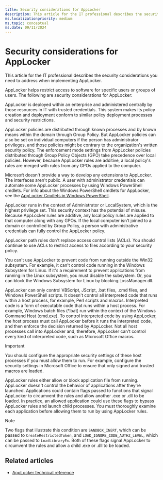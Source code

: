 ```yaml
---
title: Security considerations for AppLocker
description: This article for the IT professional describes the security considerations you need to address when implementing AppLocker.
ms.localizationpriority: medium
ms.topic: conceptual
ms.date: 09/11/2024
---
```


# Security considerations for AppLocker

This article for the IT professional describes the security considerations you need to address when implementing AppLocker.

AppLocker helps restrict access to software for specific users or groups of users. The following are security considerations for AppLocker:

AppLocker is deployed within an enterprise and administered centrally by those resources in IT with trusted credentials. This system makes its policy creation and deployment conform to similar policy deployment processes and security restrictions.

AppLocker policies are distributed through known processes and by known means within the domain through Group Policy. But AppLocker policies can also be set on individual computers if the person has administrator privileges, and those policies might be contrary to the organization's written security policy. The enforcement mode settings from AppLocker policies distributed through Group Policy Objects (GPO) take precedence over local policies. However, because AppLocker rules are additive, a local policy's rules are merged with rules from any GPOs applied to the computer.

Microsoft doesn't provide a way to develop any extensions to AppLocker. The interfaces aren't public. A user with administrator credentials can automate some AppLocker processes by using Windows PowerShell cmdlets. For info about the Windows PowerShell cmdlets for AppLocker, see the [AppLocker Cmdlets in Windows PowerShell](/previous-versions/windows/it-pro/windows-server-2008-R2-and-2008/ee460962(v=technet.10)).

AppLocker runs in the context of Administrator or LocalSystem, which is the highest privilege set. This security context has the potential of misuse. Because AppLocker rules are additive, any local policy rules are applied to that computer along with any GPOs. If the local computer isn't joined to a domain or controlled by Group Policy, a person with administrative credentials can fully control the AppLocker policy.

AppLocker path rules don't replace access control lists (ACLs). You should continue to use ACLs to restrict access to files according to your security policy.

You can't use AppLocker to prevent code from running outside the Win32 subsystem. For example, it can't control code running in the Windows Subsystem for Linux. If it's a requirement to prevent applications from running in the Linux subsystem, you must disable the subsystem. Or, you can block the Windows Subsystem for Linux by blocking LxssManager.dll.

AppLocker can only control VBScript, JScript, .bat files, .cmd files, and Windows PowerShell scripts. It doesn't control all interpreted code that runs within a host process, for example, Perl scripts and macros. Interpreted code is a form of executable code that runs within a host process. For example, Windows batch files (\*.bat) run within the context of the Windows Command Host (cmd.exe). To control interpreted code by using AppLocker, the host process must call AppLocker before it runs the interpreted code, and then enforce the decision returned by AppLocker. Not all host processes call into AppLocker and, therefore, AppLocker can't control every kind of interpreted code, such as Microsoft Office macros.

> [!IMPORTANT]
> You should configure the appropriate security settings of these host processes if you must allow them to run. For example, configure the security settings in Microsoft Office to ensure that only signed and trusted macros are loaded.

AppLocker rules either allow or block application file from running. AppLocker doesn't control the behavior of applications after they're launched. Applications could contain flags passed to functions that signal AppLocker to circumvent the rules and allow another .exe or .dll to be loaded. In practice, an allowed application could use these flags to bypass AppLocker rules and launch child processes. You must thoroughly examine each application before allowing them to run by using AppLocker rules.

> [!NOTE]
> Two flags that illustrate this condition are `SANDBOX_INERT`, which can be passed to `CreateRestrictedToken`, and `LOAD_IGNORE_CODE_AUTHZ_LEVEL`, which can be passed to `LoadLibraryEx`. Both of these flags signal AppLocker to circumvent the rules and allow a child .exe or .dll to be loaded.

## Related articles

- [AppLocker technical reference](applocker-technical-reference.md)
